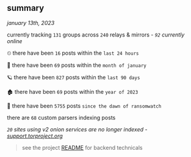 
## summary
_january 13th, 2023_

currently tracking `131` groups across `240` relays & mirrors - _`92` currently online_

⏲ there have been `16` posts within the `last 24 hours`

🦈 there have been `69` posts within the `month of january`

🪐 there have been `827` posts within the `last 90 days`

🏚 there have been `69` posts within the `year of 2023`

🦕 there have been `5755` posts `since the dawn of ransomwatch`

there are `68` custom parsers indexing posts

_`20` sites using v2 onion services are no longer indexed - [support.torproject.org](https://support.torproject.org/onionservices/v2-deprecation/)_

> see the project [README](https://github.com/joshhighet/ransomwatch#ransomwatch--) for backend technicals
